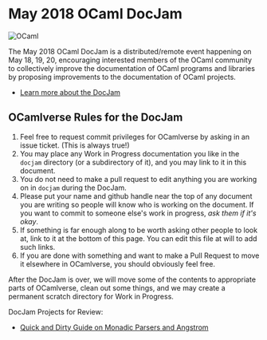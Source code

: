 # May 2018 OCaml DocJam

![OCaml](https://ocaml.org/img/colour-transparent-icon.svg)

The May 2018 OCaml DocJam is a distributed/remote event happening on
May 18, 19, 20, encouraging interested members of the OCaml community
to collectively improve the documentation of OCaml programs and
libraries by proposing improvements to the documentation of OCaml
projects.

* [Learn more about the DocJam](http://gallium.inria.fr/~scherer/events/ocaml-docjam-may-2018/announce.html)

## OCamlverse Rules for the DocJam

1. Feel free to request commit privileges for OCamlverse by asking in an
   issue ticket. (This is always true!)
2. You may place any Work in Progress documentation you like in the
   `docjam` directory (or a subdirectory of it), and you may link to it
   in this document.
3. You do not need to make a pull request to edit anything you are
   working on in `docjam` during the DocJam.
4. Please put your name and github handle near the top of any document
   you are writing so people will know who is working on the
   document. If you want to commit to someone else's work in progress,
   _ask them if it's okay_.
5. If something is far enough along to be worth asking other people to
   look at, link to it at the bottom of this page. You can edit this
   file at will to add such links.
6. If you are done with something and want to make a Pull Request to
   move it elsewhere in OCamlverse, you should obviously feel free.

After the DocJam is over, we will move some of the contents to
appropriate parts of OCamlverse, clean out some things, and we may
create a permanent scratch directory for Work in Progress.

DocJam Projects for Review:

* [Quick and Dirty Guide on Monadic Parsers and Angstrom](monadic-parsers-angstrom.md)
